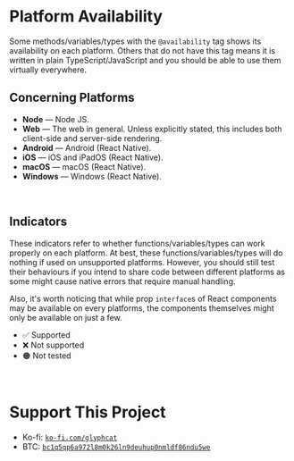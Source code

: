 # Platform Availability
Some methods/variables/types with the `@availability` tag shows its availability
on each platform. Others that do not have this tag means it is written in plain
TypeScript/JavaScript and you should be able to use them virtually everywhere.

## Concerning Platforms
* **Node** — Node JS.
* **Web** — The web in general. Unless explicitly stated, this includes both
client-side and server-side rendering.
* **Android** — Android (React Native).
* **iOS** — iOS and iPadOS (React Native).
* **macOS** — macOS (React Native).
* **Windows** — Windows (React Native).
<br/>

## Indicators
These indicators refer to whether functions/variables/types can work properly on
each platform. At best, these functions/variables/types will do nothing if used
on unsupported platforms. However, you should still test their behaviours if you
intend to share code between different platforms as some might cause native
errors that require manual handling.

Also, it's worth noticing that while prop `interface`s of React
components may be available on every platforms, the components themselves might
only be available on just a few.

* ✅ Supported
* ❌ Not supported
* 🟠 Not tested

<br/>

# Support This Project

* Ko-fi: [`ko-fi.com/glyphcat`](https://ko-fi.com/glyphcat)
* BTC: [`bc1q5qp6a972l8m0k26ln9deuhup0nmldf86ndu5we`](bitcoin:bc1q5qp6a972l8m0k26ln9deuhup0nmldf86ndu5we)

<br/>
